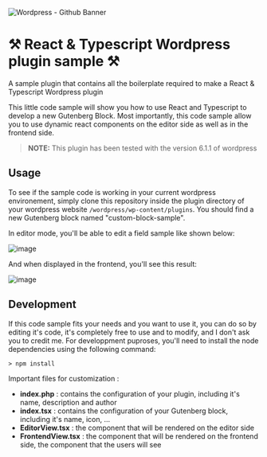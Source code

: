 ![Wordpress - Github Banner](https://github.com/jagerbob/bob-wordpress-plugin-template/assets/91737697/28373f8d-d7ec-49f9-b5c9-15e83a559edf)

# ⚒️ React & Typescript Wordpress plugin sample ⚒️
A sample plugin that contains all the boilerplate required to make a React & Typescript Wordpress plugin

This little code sample will show you how to use React and Typescript to develop a new Gutenberg Block. 
Most importantly, this code sample allow you to use dynamic react components on the editor side as well as in
the frontend side.

> **NOTE:**  This plugin has been tested with the version 6.1.1 of wordpress

## Usage 

To see if the sample code is working in your current wordpress environement, simply clone this repository inside the
plugin directory of your wordpress website `/wordpress/wp-content/plugins`. You should find a new Gutenberg block named "custom-block-sample".

In editor mode, you'll be able to edit a field sample like shown below: 

![image](https://user-images.githubusercontent.com/91737697/215525725-0221af01-14bd-4bbf-8b2d-6d1f49023359.png)

And when displayed in the frontend, you'll see this result:

![image](https://user-images.githubusercontent.com/91737697/215525943-28629020-8a9b-4785-bd70-9ac22311306b.png)

## Development

If this code sample fits your needs and you want to use it, you can do so by editing it's code, it's completely free to use and to modify,
and I don't ask you to credit me. For developpment puproses, you'll need to install the node dependencies using the following command:

```console
> npm install
```
Important files for customization : 
  - **index.php** : contains the configuration of your plugin, including it's name, description and author
  - **index.tsx** : contains the configuration of your Gutenberg block, including it's name, icon, ...
  - **EditorView.tsx** : the component that will be rendered on the editor side
  - **FrontendView.tsx** : the component that will be rendered on the frontend side, the component that the users will see

